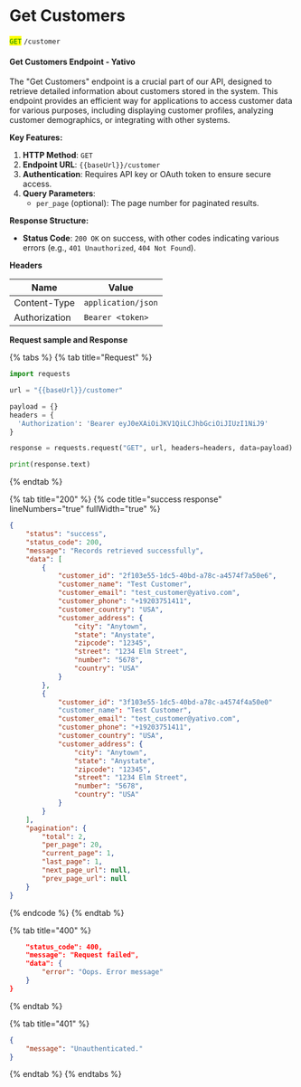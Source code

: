 # Get Customers



<mark style="color:green;">`GET`</mark> `/customer`

#### Get Customers Endpoint - Yativo

The "Get Customers" endpoint is a crucial part of our API, designed to retrieve detailed information about customers stored in the system. This endpoint provides an efficient way for applications to access customer data for various purposes, including displaying customer profiles, analyzing customer demographics, or integrating with other systems.

**Key Features:**

1. **HTTP Method**: `GET`
2. **Endpoint URL**: `{{baseUrl}}/customer`
3. **Authentication**: Requires API key or OAuth token to ensure secure access.
4. **Query Parameters**:
   * `per_page` (optional): The page number for paginated results.

**Response Structure:**

* **Status Code**: `200 OK` on success, with other codes indicating various errors (e.g., `401 Unauthorized`, `404 Not Found`).

**Headers**

| Name          | Value              |
| ------------- | ------------------ |
| Content-Type  | `application/json` |
| Authorization | `Bearer <token>`   |

**Request sample and Response**

{% tabs %}
{% tab title="Request" %}
```python
import requests

url = "{{baseUrl}}/customer"

payload = {}
headers = {
  'Authorization': 'Bearer eyJ0eXAiOiJKV1QiLCJhbGciOiJIUzI1NiJ9'
}

response = requests.request("GET", url, headers=headers, data=payload)

print(response.text)

```
{% endtab %}

{% tab title="200" %}
{% code title="success response" lineNumbers="true" fullWidth="true" %}
```json
{
    "status": "success",
    "status_code": 200,
    "message": "Records retrieved successfully",
    "data": [
        {
            "customer_id": "2f103e55-1dc5-40bd-a78c-a4574f7a50e6",
            "customer_name": "Test Customer",
            "customer_email": "test_customer@yativo.com",
            "customer_phone": "+19203751411",
            "customer_country": "USA",
            "customer_address": {
                "city": "Anytown",
                "state": "Anystate",
                "zipcode": "12345",
                "street": "1234 Elm Street",
                "number": "5678",
                "country": "USA"
            }
        },
        {
            "customer_id": "3f103e55-1dc5-40bd-a78c-a4574f4a50e0"
            "customer_name": "Test Customer",
            "customer_email": "test_customer@yativo.com",
            "customer_phone": "+19203751411",
            "customer_country": "USA",
            "customer_address": {
                "city": "Anytown",
                "state": "Anystate",
                "zipcode": "12345",
                "street": "1234 Elm Street",
                "number": "5678",
                "country": "USA"
            }
        }
    ],
    "pagination": {
        "total": 2,
        "per_page": 20,
        "current_page": 1,
        "last_page": 1,
        "next_page_url": null,
        "prev_page_url": null
    }
}
```
{% endcode %}
{% endtab %}

{% tab title="400" %}
```json
    "status_code": 400,
    "message": "Request failed",
    "data": {
        "error": "Oops. Error message"
    }
}
```
{% endtab %}

{% tab title="401" %}
```json
{
    "message": "Unauthenticated."
}
```
{% endtab %}
{% endtabs %}
